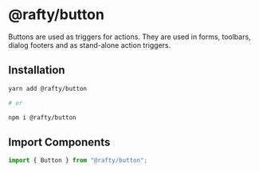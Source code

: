 # @rafty/button

Buttons are used as triggers for actions. They are used in forms, toolbars,
dialog footers and as stand-alone action triggers.

## Installation

```sh
yarn add @rafty/button

# or

npm i @rafty/button
```

## Import Components

```jsx
import { Button } from "@rafty/button";
```
